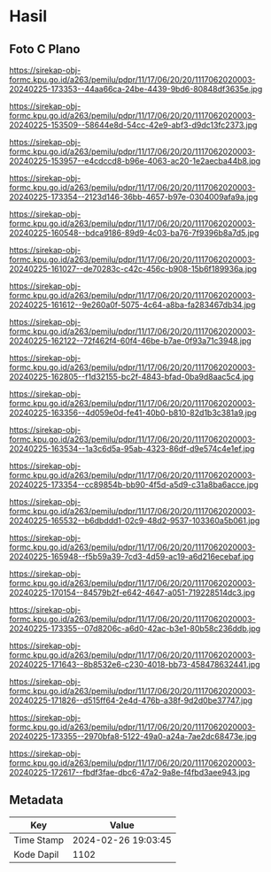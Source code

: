 # Hasil

## Foto C Plano

https://sirekap-obj-formc.kpu.go.id/a263/pemilu/pdpr/11/17/06/20/20/1117062020003-20240225-173353--44aa66ca-24be-4439-9bd6-80848df3635e.jpg

https://sirekap-obj-formc.kpu.go.id/a263/pemilu/pdpr/11/17/06/20/20/1117062020003-20240225-153509--58644e8d-54cc-42e9-abf3-d9dc13fc2373.jpg

https://sirekap-obj-formc.kpu.go.id/a263/pemilu/pdpr/11/17/06/20/20/1117062020003-20240225-153957--e4cdccd8-b96e-4063-ac20-1e2aecba44b8.jpg

https://sirekap-obj-formc.kpu.go.id/a263/pemilu/pdpr/11/17/06/20/20/1117062020003-20240225-173354--2123d146-36bb-4657-b97e-0304009afa9a.jpg

https://sirekap-obj-formc.kpu.go.id/a263/pemilu/pdpr/11/17/06/20/20/1117062020003-20240225-160548--bdca9186-89d9-4c03-ba76-7f9396b8a7d5.jpg

https://sirekap-obj-formc.kpu.go.id/a263/pemilu/pdpr/11/17/06/20/20/1117062020003-20240225-161027--de70283c-c42c-456c-b908-15b6f189936a.jpg

https://sirekap-obj-formc.kpu.go.id/a263/pemilu/pdpr/11/17/06/20/20/1117062020003-20240225-161612--9e260a0f-5075-4c64-a8ba-fa283467db34.jpg

https://sirekap-obj-formc.kpu.go.id/a263/pemilu/pdpr/11/17/06/20/20/1117062020003-20240225-162122--72f462f4-60f4-46be-b7ae-0f93a71c3948.jpg

https://sirekap-obj-formc.kpu.go.id/a263/pemilu/pdpr/11/17/06/20/20/1117062020003-20240225-162805--f1d32155-bc2f-4843-bfad-0ba9d8aac5c4.jpg

https://sirekap-obj-formc.kpu.go.id/a263/pemilu/pdpr/11/17/06/20/20/1117062020003-20240225-163356--4d059e0d-fe41-40b0-b810-82d1b3c381a9.jpg

https://sirekap-obj-formc.kpu.go.id/a263/pemilu/pdpr/11/17/06/20/20/1117062020003-20240225-163534--1a3c6d5a-95ab-4323-86df-d9e574c4e1ef.jpg

https://sirekap-obj-formc.kpu.go.id/a263/pemilu/pdpr/11/17/06/20/20/1117062020003-20240225-173354--cc89854b-bb90-4f5d-a5d9-c31a8ba6acce.jpg

https://sirekap-obj-formc.kpu.go.id/a263/pemilu/pdpr/11/17/06/20/20/1117062020003-20240225-165532--b6dbddd1-02c9-48d2-9537-103360a5b061.jpg

https://sirekap-obj-formc.kpu.go.id/a263/pemilu/pdpr/11/17/06/20/20/1117062020003-20240225-165948--f5b59a39-7cd3-4d59-ac19-a6d216ecebaf.jpg

https://sirekap-obj-formc.kpu.go.id/a263/pemilu/pdpr/11/17/06/20/20/1117062020003-20240225-170154--84579b2f-e642-4647-a051-719228514dc3.jpg

https://sirekap-obj-formc.kpu.go.id/a263/pemilu/pdpr/11/17/06/20/20/1117062020003-20240225-173355--07d8206c-a6d0-42ac-b3e1-80b58c236ddb.jpg

https://sirekap-obj-formc.kpu.go.id/a263/pemilu/pdpr/11/17/06/20/20/1117062020003-20240225-171643--8b8532e6-c230-4018-bb73-458478632441.jpg

https://sirekap-obj-formc.kpu.go.id/a263/pemilu/pdpr/11/17/06/20/20/1117062020003-20240225-171826--d515ff64-2e4d-476b-a38f-9d2d0be37747.jpg

https://sirekap-obj-formc.kpu.go.id/a263/pemilu/pdpr/11/17/06/20/20/1117062020003-20240225-173355--2970bfa8-5122-49a0-a24a-7ae2dc68473e.jpg

https://sirekap-obj-formc.kpu.go.id/a263/pemilu/pdpr/11/17/06/20/20/1117062020003-20240225-172617--fbdf3fae-dbc6-47a2-9a8e-f4fbd3aee943.jpg


## Metadata

| Key        | Value               |
| ---------- | ------------------- |
| Time Stamp | 2024-02-26 19:03:45 |
| Kode Dapil | 1102                |



